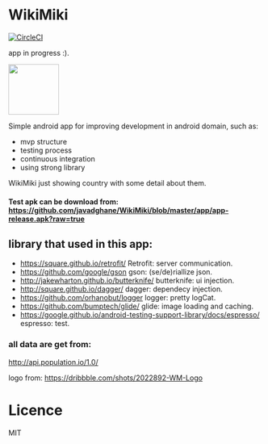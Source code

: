 # WikiMiki  
[![CircleCI](https://circleci.com/gh/javadghane/WikiMiki/tree/master.svg?style=svg)](https://circleci.com/gh/javadghane/WikiMiki/tree/master)

app in progress :). 

<img src="https://d13yacurqjgara.cloudfront.net/users/248857/screenshots/2022892/dribbble_1x.jpg" width="100" >


Simple android app for improving development in android domain, such as:
+ mvp structure
+ testing process
+ continuous integration
+ using strong library 

WikiMiki just showing country with some detail about them.


#### Test apk can be download from: https://github.com/javadghane/WikiMiki/blob/master/app/app-release.apk?raw=true





## library that used in this app:
+ https://square.github.io/retrofit/ Retrofit: server communication. 
+ https://github.com/google/gson gson: (se/de)riallize json. 
+ http://jakewharton.github.io/butterknife/ butterknife: ui injection. 
+ http://square.github.io/dagger/ dagger: dependecy injection. 
+ https://github.com/orhanobut/logger logger: pretty logCat. 
+ https://github.com/bumptech/glide/ glide: image loading and caching. 
+ https://google.github.io/android-testing-support-library/docs/espresso/ espresso: test. 


### all data are get from: 
http://api.population.io/1.0/ 

logo from: https://dribbble.com/shots/2022892-WM-Logo
# Licence
MIT



